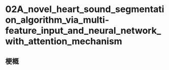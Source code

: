 # 02A_novel_heart_sound_segmentation_algorithm_via_multi-feature_input_and_neural_network_with_attention_mechanism

## 梗概


